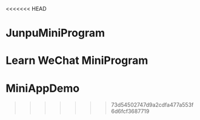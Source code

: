 <<<<<<< HEAD
# JunpuMiniProgram

Learn WeChat MiniProgram
=======
# MiniAppDemo
>>>>>>> 73d54502747d9a2cdfa477a553f6d6fcf3687719
